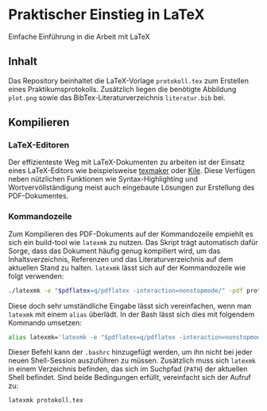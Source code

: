 # Praktischer Einstieg in LaTeX
Einfache Einführung in die Arbeit mit LaTeX

## Inhalt
Das Repository beinhaltet die LaTeX-Vorlage `protokoll.tex` zum Erstellen eines
Praktikumsprotokolls.  Zusätzlich liegen die benötigte Abbildung `plot.png`
sowie das BibTex-Literaturverzeichnis `literatur.bib` bei.

## Kompilieren
### LaTeX-Editoren
Der effizienteste Weg mit LaTeX-Dokumenten zu arbeiten ist der Einsatz eines
LaTeX-Editors wie beispielsweise [texmaker](http://www.xm1math.net/texmaker/)
oder [Kile](http://kile.sourceforge.net/). Diese Verfügen neben nützlichen
Funktionen wie Syntax-Highlighting und Wortvervöllständigung meist auch
eingebaute Lösungen zur Erstellung des PDF-Dokumentes.

### Kommandozeile
Zum Kompilieren des PDF-Dokuments auf der Kommandozeile empiehlt es sich ein
build-tool wie `latexmk` zu nutzen. Das Skript trägt automatisch dafür Sorge,
dass das Dokument häufig genug kompiliert wird, um das Inhaltsverzeichnis,
Referenzen und das Literaturverzeichnis auf dem aktuellen Stand zu halten.
`latexmk` lässt sich auf der Kommandozeile wie folgt verwenden:

```bash
./latexmk -e "$pdflatex=q/pdflatex -interaction=nonstopmode/" -pdf protokoll.tex
```

Diese doch sehr umständliche Eingabe lässt sich vereinfachen, wenn man `latexmk`
mit einem `alias` überlädt. In der Bash lässt sich dies mit folgendem Kommando
umsetzen:

```bash
alias latexmk='latexmk -e "$pdflatex=q/pdflatex -interaction=nonstopmode/" -pdf'
```

Dieser Befehl kann der `.bashrc` hinzugefügt werden, um ihn nicht bei jeder
neuen Shell-Session auszuführen zu müssen. Zusätzlich muss sich `latexmk` in
einem Verzeichnis befinden, das sich im Suchpfad (`PATH`) der aktuellen Shell
befindet. Sind beide Bedingungen erfüllt, vereinfacht sich der Aufruf zu:

```bash
latexmk protokoll.tex
```
